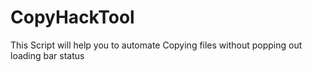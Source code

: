 # CopyHackTool
This Script will help you to automate Copying files without popping out loading bar status
